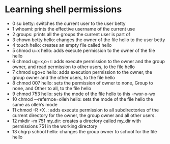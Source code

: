 # Learning shell permissions
- 0 su betty: switches the current user to the user betty
- 1 whoami: prints the effective username of the current use
- 2 groups: prints all the groups the current user is part of
- 3 chown betty hello: changes the owner of the file hello to the user betty
- 4 touch hello: creates an empty file called hello
- 5 chmod u+x hello: adds execute permission to the owner of the file hello
- 6 chmod ug+x,o+r: adds execute permission to the owner and the group owner, and read permission to other users, to the file hello
- 7 chmod ugo+x hello: adds execution permission to the owner, the group owner and the other users, to the file hello
- 8 chmod 007 hello: sets the permission of owner to none, Group to none, and Other to all, to the file hello
- 9 chmod 753 hello: sets the mode of the file hello to this -rwxr-x-wx
- 10 chmod --refernce=olleh hello: sets the mode of the file hello the same as olleh’s mode
- 11 chmod -R +X .: adds execute permission to all subdirectories of the current directory for the owner, the group owner and all other users.
- 12 mkdir -m 751 my_dir:  creates a directory called my_dir with permissions 751 in the working directory
- 13 chgrp school hello: changes the group owner to school for the file hello
